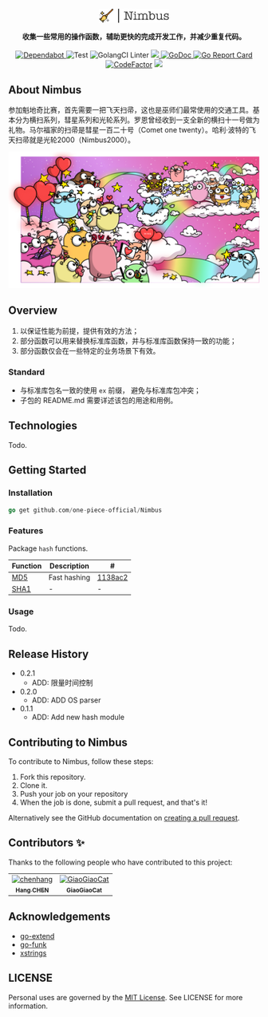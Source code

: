 <p align="center">
  <img width="140"src="./logo.png">
</p>

<div align="center">
  <strong>
    收集一些常用的操作函数，辅助更快的完成开发工作，并减少重复代码。
  </strong>
</div>
<br />

<div align="center">
  <a href="https://app.dependabot.com/accounts/one-piece-official/repos/333034167">
    <img src="https://api.dependabot.com/badges/status?host=github&repo=one-piece-official/Nimbus&identifier=333034167" alt="Dependabot">
  </a>
  <img src="https://github.com/one-piece-official/Nimbus/workflows/Test/badge.svg" alt="Test">
  <img src="https://github.com/one-piece-official/Nimbus/workflows/Linter/badge.svg" alt="GolangCI Linter">
  <a href="https://codecov.io/gh/one-piece-official/Nimbus">
    <img src="https://codecov.io/gh/one-piece-official/Nimbus/branch/main/graph/badge.svg?token=GP02U8TABE"/>
  </a>
  <a href="https://pkg.go.dev/github.com/one-piece-official/Nimbus">
    <img src="https://img.shields.io/badge/godoc-ref-green.svg?style=flat" alt="GoDoc">
  </a>
  <a href="https://goreportcard.com/report/github.com/one-piece-official/Nimbus">
    <img src="https://goreportcard.com/badge/github.com/one-piece-official/Nimbus" alt="Go Report Card">
  </a>
  <a href="https://www.codefactor.io/repository/github/one-piece-official/nimbus"><img src="https://www.codefactor.io/repository/github/one-piece-official/nimbus/badge" alt="CodeFactor" /></a>
  <a href="https://github.com/one-piece-official/Nimbus/releases">
    <img src="https://img.shields.io/github/v/tag/one-piece-official/Nimbus.svg?label=release">
  </a>
</div>

## About Nimbus

参加魁地奇比赛，首先需要一把飞天扫帚，这也是巫师们最常使用的交通工具。基本分为横扫系列，彗星系列和光轮系列。罗恩曾经收到一支全新的横扫十一号做为礼物。马尔福家的扫帚是彗星一百二十号（Comet one twenty）。哈利·波特的飞天扫帚就是光轮2000（Nimbus2000）。

![footer](https://raw.githubusercontent.com/gobridge/about-us/master/gb_header.png)

## Overview

1. 以保证性能为前提，提供有效的方法；
2. 部分函数可以用来替换标准库函数，并与标准库函数保持一致的功能；
3. 部分函数仅会在一些特定的业务场景下有效。

### Standard

* 与标准库包名一致的使用 `ex` 前缀， 避免与标准库包冲突；
* 子包的 README.md 需要详述该包的用途和用例。

## Technologies

Todo.

## Getting Started

### Installation

```go
go get github.com/one-piece-official/Nimbus
```

### Features

Package `hash` functions.

| Function                                                     | Description  | #                                                            |
| ------------------------------------------------------------ | ------------ | ------------------------------------------------------------ |
| [MD5](https://pkg.go.dev/github.com/one-piece-official/Nimbus/hash#MD5) | Fast hashing | [1138ac2](https://github.com/one-piece-official/Nimbus/commit/1138ac23a6e15cfd2ae58fabf20de573f49f6497) |
| [SHA1](https://pkg.go.dev/github.com/one-piece-official/Nimbus/hash#SHA1) | -            | -                                                            |


### Usage

Todo.

## Release History

* 0.2.1
  * ADD: 限量时间控制
* 0.2.0
  * ADD: ADD OS parser
* 0.1.1
  * ADD: Add new hash module

## Contributing to Nimbus
<!--- If your README is long or you have some specific process or steps you want contributors to follow, consider creating a separate CONTRIBUTING.md file--->
To contribute to Nimbus, follow these steps:

1. Fork this repository.
2. Clone it.
3. Push your job on your repository
4. When the job is done, submit a pull request, and that's it!

Alternatively see the GitHub documentation on [creating a pull request](https://help.github.com/en/github/collaborating-with-issues-and-pull-requests/creating-a-pull-request).

## Contributors ✨

Thanks to the following people who have contributed to this project:

<!-- ALL-CONTRIBUTORS-LIST:START - Do not remove or modify this section -->
<!-- prettier-ignore -->
<table>
  <tr>
    <td align="center"><a href="https://github.com/chenhang"><img src="https://avatars1.githubusercontent.com/u/3467833?v=4" width="80px;" alt="chenhang"/><br /><sub><b>Hang CHEN</b></sub></a></td>
    <td align="center"><a href="https://github.com/GiaoGiaoCat"><img src="https://avatars.githubusercontent.com/u/173622?v=4" width="80px;" alt="GiaoGiaoCat"/><br /><sub><b>GiaoGiaoCat</b></sub></a></td>
  </tr>
</table>

## Acknowledgements

* [go-extend](https://github.com/thinkeridea/go-extend)
* [go-funk](https://github.com/thoas/go-funk)
* [xstrings](https://github.com/huandu/xstrings)

## LICENSE

Personal uses are governed by the [MIT License](<https://github.com/one-piece-official/Nimbus/blob/main/LICENSE>). See LICENSE for more information.
